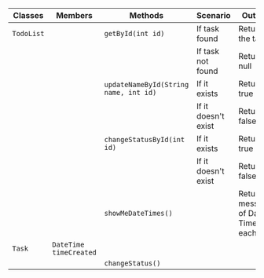 | Classes    | Members                | Methods                               | Scenario            | Outputs                                     |
|------------|------------------------|---------------------------------------|---------------------|---------------------------------------------|
| `TodoList` |                        | `getById(int id)`                     | If task found       | Returns the task                            |
|            |                        |                                       | If task not found   | Returns null                                |
|            |                        | `updateNameById(String name, int id)` | If it exists        | Returns true                                |
|            |                        |                                       | If it doesn't exist | Returns false                               |
|            |                        | `changeStatusById(int id)`            | If it exists        | Returns true                                |
|            |                        |                                       | If it doesn't exist | Returns false                               |
|            |                        | `showMeDateTimes()`                   |                     | Returns messages of Date Time for each task |
| `Task`     | `DateTime timeCreated` |                                       |                     |                                             |
|            |                        | `changeStatus()`                      |                     |                                             |